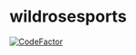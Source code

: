 # wildrosesports
[![CodeFactor](https://www.codefactor.io/repository/github/polatefekaya/wildrosesports/badge/main)](https://www.codefactor.io/repository/github/polatefekaya/wildrosesports/overview/main)
